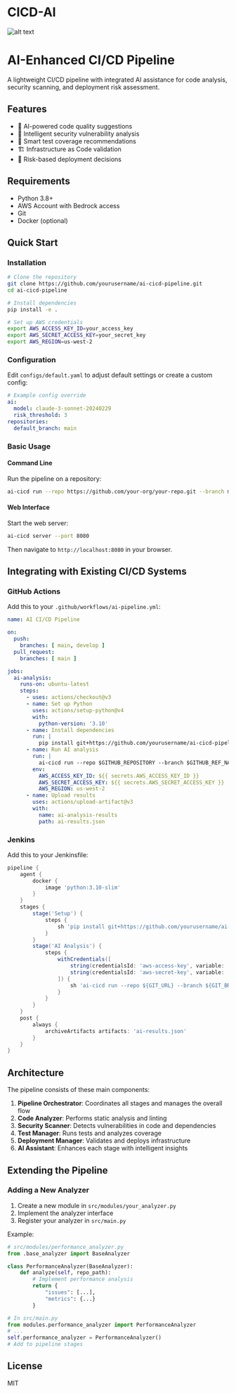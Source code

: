 # CICD-AI

![alt text](https://github.com/Rizvi-Mohammed/CICD-AI/blob/main/codetoflow.png?raw=true)

# AI-Enhanced CI/CD Pipeline

A lightweight CI/CD pipeline with integrated AI assistance for code analysis, security scanning, and deployment risk assessment.

## Features

- 🧠 AI-powered code quality suggestions
- 🔐 Intelligent security vulnerability analysis
- 🧪 Smart test coverage recommendations
- 🏗️ Infrastructure as Code validation
- 🚀 Risk-based deployment decisions

## Requirements

- Python 3.8+
- AWS Account with Bedrock access
- Git
- Docker (optional)

## Quick Start

### Installation

```bash
# Clone the repository
git clone https://github.com/yourusername/ai-cicd-pipeline.git
cd ai-cicd-pipeline

# Install dependencies
pip install -e .

# Set up AWS credentials
export AWS_ACCESS_KEY_ID=your_access_key
export AWS_SECRET_ACCESS_KEY=your_secret_key
export AWS_REGION=us-west-2
```

### Configuration

Edit `configs/default.yaml` to adjust default settings or create a custom config:

```yaml
# Example config override
ai:
  model: claude-3-sonnet-20240229
  risk_threshold: 3
repositories:
  default_branch: main
```

### Basic Usage

#### Command Line

Run the pipeline on a repository:

```bash
ai-cicd run --repo https://github.com/your-org/your-repo.git --branch main
```

#### Web Interface

Start the web server:

```bash
ai-cicd server --port 8080
```

Then navigate to `http://localhost:8080` in your browser.

## Integrating with Existing CI/CD Systems

### GitHub Actions

Add this to your `.github/workflows/ai-pipeline.yml`:

```yaml
name: AI CI/CD Pipeline

on:
  push:
    branches: [ main, develop ]
  pull_request:
    branches: [ main ]

jobs:
  ai-analysis:
    runs-on: ubuntu-latest
    steps:
      - uses: actions/checkout@v3
      - name: Set up Python
        uses: actions/setup-python@v4
        with:
          python-version: '3.10'
      - name: Install dependencies
        run: |
          pip install git+https://github.com/yourusername/ai-cicd-pipeline.git
      - name: Run AI analysis
        run: |
          ai-cicd run --repo $GITHUB_REPOSITORY --branch $GITHUB_REF_NAME --output-format json > ai-results.json
        env:
          AWS_ACCESS_KEY_ID: ${{ secrets.AWS_ACCESS_KEY_ID }}
          AWS_SECRET_ACCESS_KEY: ${{ secrets.AWS_SECRET_ACCESS_KEY }}
          AWS_REGION: us-west-2
      - name: Upload results
        uses: actions/upload-artifact@v3
        with:
          name: ai-analysis-results
          path: ai-results.json
```

### Jenkins

Add this to your Jenkinsfile:

```groovy
pipeline {
    agent {
        docker {
            image 'python:3.10-slim'
        }
    }
    stages {
        stage('Setup') {
            steps {
                sh 'pip install git+https://github.com/yourusername/ai-cicd-pipeline.git'
            }
        }
        stage('AI Analysis') {
            steps {
                withCredentials([
                    string(credentialsId: 'aws-access-key', variable: 'AWS_ACCESS_KEY_ID'),
                    string(credentialsId: 'aws-secret-key', variable: 'AWS_SECRET_ACCESS_KEY')
                ]) {
                    sh 'ai-cicd run --repo ${GIT_URL} --branch ${GIT_BRANCH} --output-file ai-results.json'
                }
            }
        }
    }
    post {
        always {
            archiveArtifacts artifacts: 'ai-results.json'
        }
    }
}
```

## Architecture

The pipeline consists of these main components:

1. **Pipeline Orchestrator**: Coordinates all stages and manages the overall flow
2. **Code Analyzer**: Performs static analysis and linting
3. **Security Scanner**: Detects vulnerabilities in code and dependencies
4. **Test Manager**: Runs tests and analyzes coverage
5. **Deployment Manager**: Validates and deploys infrastructure
6. **AI Assistant**: Enhances each stage with intelligent insights

## Extending the Pipeline

### Adding a New Analyzer

1. Create a new module in `src/modules/your_analyzer.py`
2. Implement the analyzer interface
3. Register your analyzer in `src/main.py`

Example:

```python
# src/modules/performance_analyzer.py
from .base_analyzer import BaseAnalyzer

class PerformanceAnalyzer(BaseAnalyzer):
    def analyze(self, repo_path):
        # Implement performance analysis
        return {
            "issues": [...],
            "metrics": {...}
        }

# In src/main.py
from modules.performance_analyzer import PerformanceAnalyzer
# ...
self.performance_analyzer = PerformanceAnalyzer()
# Add to pipeline stages
```

## License

MIT
